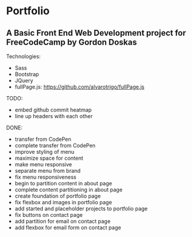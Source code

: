 # Portfolio

## A Basic Front End Web Development project for FreeCodeCamp by Gordon Doskas

Technologies:
- Sass
- Bootstrap
- JQuery
- fullPage.js: https://github.com/alvarotrigo/fullPage.js

TODO:
- embed github commit heatmap
- line up headers with each other

DONE:
- transfer from CodePen
- complete transfer from CodePen
- improve styling of menu
- maximize space for content
- make menu responsive
- separate menu from brand
- fix menu responsiveness
- begin to partition content in about page
- complete content partitioning in about page
- create foundation of portfolio page
- fix flexbox and images in portfolio page
- add started and placeholder projects to portfolio page
- fix buttons on contact page
- add partition for email on contact page
- add flexbox for email form on contact page
